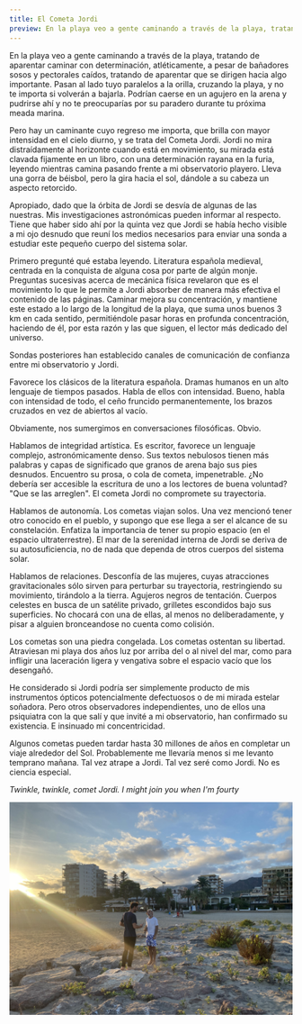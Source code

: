 ```yaml
---
title: El Cometa Jordi
preview: En la playa veo a gente caminando a través de la playa, tratando de aparentar caminar con determinación, atléticamente, a pesar de...
---
```


En la playa veo a gente caminando a través de la playa, tratando de aparentar caminar con determinación, atléticamente, a pesar de bañadores sosos y pectorales caídos, tratando de aparentar que se dirigen hacia algo importante. Pasan al lado tuyo paralelos a la orilla, cruzando la playa, y no te importa si volverán a bajarla. Podrían caerse en un agujero en la arena y pudrirse ahí y no te preocuparías por su paradero durante tu próxima meada marina.

Pero hay un caminante cuyo regreso me importa, que brilla con mayor intensidad en el cielo diurno, y se trata del Cometa Jordi. Jordi no mira distraídamente al horizonte cuando está en movimiento, su mirada está clavada fijamente en un libro, con una determinación rayana en la furia, leyendo mientras camina pasando frente a mi observatorio playero. Lleva una gorra de béisbol, pero la gira hacia el sol, dándole a su cabeza un aspecto retorcido.

Apropiado, dado que la órbita de Jordi se desvía de algunas de las nuestras. Mis investigaciones astronómicas pueden informar al respecto. Tiene que haber sido ahí por la quinta vez que Jordi se había hecho visible a mi ojo desnudo que reuní los medios necesarios para enviar una sonda a estudiar este pequeño cuerpo del sistema solar. 

Primero pregunté qué estaba leyendo. Literatura española medieval, centrada en la conquista de alguna cosa por parte de algún monje. Preguntas sucesivas acerca de mecánica física revelaron que es el movimiento lo que le permite a Jordi absorber de manera más efectiva el contenido de las páginas. Caminar mejora su concentración, y mantiene este estado a lo largo de la longitud de la playa, que suma unos buenos 3 km en cada sentido, permitiéndole pasar horas en profunda concentración, haciendo de él, por esta razón y las que siguen, el lector más dedicado del universo. 

Sondas posteriores han establecido canales de comunicación de confianza entre mi observatorio y Jordi.

Favorece los clásicos de la literatura española. Dramas humanos en un alto lenguaje de tiempos pasados. Habla de ellos con intensidad. Bueno, habla con intensidad de todo, el ceño fruncido permanentemente, los brazos cruzados en vez de abiertos al vacío. 

Obviamente, nos sumergimos en conversaciones filosóficas. Obvio.

Hablamos de integridad artística. Es escritor, favorece un lenguaje complejo, astronómicamente denso. Sus textos nebulosos tienen más palabras y capas de significado que granos de arena bajo sus pies desnudos. Encuentro su prosa, o cola de cometa, impenetrable. ¿No debería ser accesible la escritura de uno a los lectores de buena voluntad? "Que se las arreglen". El cometa Jordi no compromete su trayectoria.

Hablamos de autonomía. Los cometas viajan solos. Una vez mencionó tener otro conocido en el pueblo, y supongo que ese llega a ser el alcance de su constelación. Enfatiza la importancia de tener su propio espacio (en el espacio ultraterrestre). El mar de la serenidad interna de Jordi se deriva de su autosuficiencia, no de nada que dependa de otros cuerpos del sistema solar.

Hablamos de relaciones. Desconfía de las mujeres, cuyas atracciones gravitacionales sólo sirven para perturbar su trayectoria, restringiendo su movimiento, tirándolo a la tierra. Agujeros negros de tentación. Cuerpos celestes en busca de un satélite privado, grilletes escondidos bajo sus superficies. No chocará con una de ellas, al menos no deliberadamente, y pisar a alguien bronceandose no cuenta como colisión.

Los cometas son una piedra congelada. Los cometas ostentan su libertad. Atraviesan mi playa dos años luz por arriba del o al nivel del mar, como para infligir una laceración ligera y vengativa sobre el espacio vacío que los desengañó.

He considerado si Jordi podría ser simplemente producto de mis instrumentos ópticos potencialmente defectuosos o de mi mirada estelar soñadora. Pero otros observadores independientes, uno de ellos una psiquiatra con la que salí y que invité a mi observatorio, han confirmado su existencia. E insinuado mi concentricidad. 

Algunos cometas pueden tardar hasta 30 millones de años en completar un viaje alrededor del Sol. Probablemente me llevaría menos si me levanto temprano mañana. Tal vez atrape a Jordi. Tal vez seré como Jordi. No es ciencia especial.

_Twinkle, twinkle, comet Jordi._
_I might join you when I'm fourty_

![](/assets/images/stories/jordi_1.jpg)